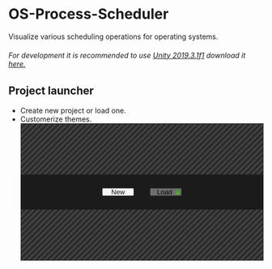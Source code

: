 # OS-Process-Scheduler
Visualize various scheduling operations for operating systems.
###### For development it is recommended to use [Unity 2019.3.1f1](https://unity3d.com/unity/whats-new/2019.3.1) download it [here.](https://unity3d.com/get-unity/download/archive)
## Project launcher
* Create new project or load one.
* Customerize themes.
![OS-Process-Scheduler](/docs/images/os_launcher_ss.jpg "Project Launcher")
